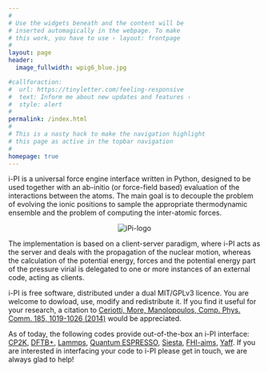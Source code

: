 ```yaml
---
#
# Use the widgets beneath and the content will be
# inserted automagically in the webpage. To make
# this work, you have to use › layout: frontpage
#
layout: page
header:
  image_fullwidth: wpig6_blue.jpg

#callforaction:
#  url: https://tinyletter.com/feeling-responsive
#  text: Inform me about new updates and features ›
#  style: alert
#
permalink: /index.html
#
# This is a nasty hack to make the navigation highlight
# this page as active in the topbar navigation
#
homepage: true
---
```



i-PI is a universal force engine interface
written in Python, designed to be used together with an ab-initio (or 
force-field based) evaluation of the interactions between the atoms. 
The main goal is to
decouple the problem of evolving the ionic positions to sample the
appropriate thermodynamic ensemble and the problem of computing the
inter-atomic forces.

<p align="center">
  <img src="{{ site.urlimg }}ipi-logo-alpha.png" alt="iPi-logo" />
</p>

The implementation is based on a client-server paradigm, where i-PI
acts as the server and deals with the propagation of the nuclear
motion, whereas the calculation of the potential energy, forces and
the potential energy part of the pressure virial is delegated to one
or more instances of an external code, acting as clients.

i-PI is free software, distributed under a dual MIT/GPLv3 licence. You
are welcome to dowload, use, modify and redistribute it. If you find it
useful for your research, a citation to
[Ceriotti, More, Manolopoulos, Comp. Phys. Comm. 185, 1019-1026 (2014)](http://dx.doi.org/10.1016/j.cpc.2013.10.027)
would be appreciated.

As of today, the following codes provide out-of-the-box an i-PI interface: 
[CP2K](https://www.cp2k.org/),
[DFTB+](http://www.dftb-plus.info/),
[Lammps](http://lammps.sandia.gov/),
[Quantum ESPRESSO](http://quantum-espresso.org),
[Siesta](http://departments.icmab.es/leem/siesta/),
[FHI-aims](https://aimsclub.fhi-berlin.mpg.de/),
[Yaff](http://molmod.github.io/yaff/).
If you are interested in interfacing your code to i-PI please get in touch,
we are always glad to help!
